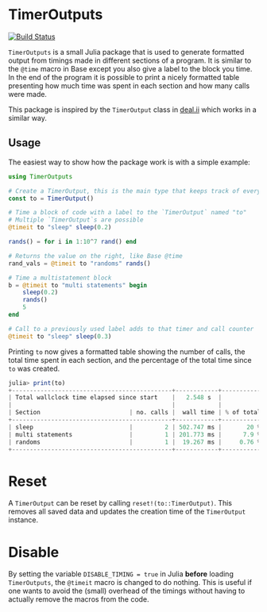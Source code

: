 # TimerOutputs

[![Build Status](https://travis-ci.org/KristofferC/TimerOutputs.jl.svg?branch=master)](https://travis-ci.org/KristofferC/TimerOutputs.jl)

`TimerOutputs` is a small Julia package that is used to generate formatted output from timings made in different sections of a program. It is similar to the `@time` macro in Base except you also give a label to the block you time. In the end of the program it is possible to print a nicely formatted table presenting how much time was spent in each section and how many calls were made.

This package is inspired by the `TimerOutput` class in [deal.ii](https://dealii.org/) which works in a similar way.

## Usage

The easiest way to show how the package work is with a simple example:

```julia
using TimerOutputs

# Create a TimerOutput, this is the main type that keeps track of everything.
const to = TimerOutput()

# Time a block of code with a label to the `TimerOutput` named "to"
# Multiple `TimerOutput`s are possible
@timeit to "sleep" sleep(0.2)

rands() = for i in 1:10^7 rand() end

# Returns the value on the right, like Base @time
rand_vals = @timeit to "randoms" rands()

# Time a multistatement block
b = @timeit to "multi statements" begin
    sleep(0.2)
    rands()
    5
end

# Call to a previously used label adds to that timer and call counter
@timeit to "sleep" sleep(0.3)
```

Printing `to` now gives a formatted table showing the number of calls, the total time spent in each section, and the percentage of the total time since `to` was created.


```julia
julia> print(to)
+---------------------------------------------+------------+------------+
| Total wallclock time elapsed since start    |   2.548 s  |            |
|                                             |            |            |
| Section                         | no. calls |  wall time | % of total |
+---------------------------------------------+------------+------------+
| sleep                           |         2 | 502.747 ms |       20 % |
| multi statements                |         1 | 201.773 ms |      7.9 % |
| randoms                         |         1 |  19.267 ms |     0.76 % |
+---------------------------------------------+------------+------------+
```

# Reset

A `TimerOutput` can be reset by calling `reset!(to::TimerOutput)`. This removes all saved data and updates the creation time of the `TimerOutput` instance.

# Disable

By setting the variable `DISABLE_TIMING = true` in Julia **before** loading `TimerOutputs`, the `@timeit` macro is changed to do nothing. This is useful if one wants to avoid the (small) overhead of the timings without having to actually remove the macros from the code.
